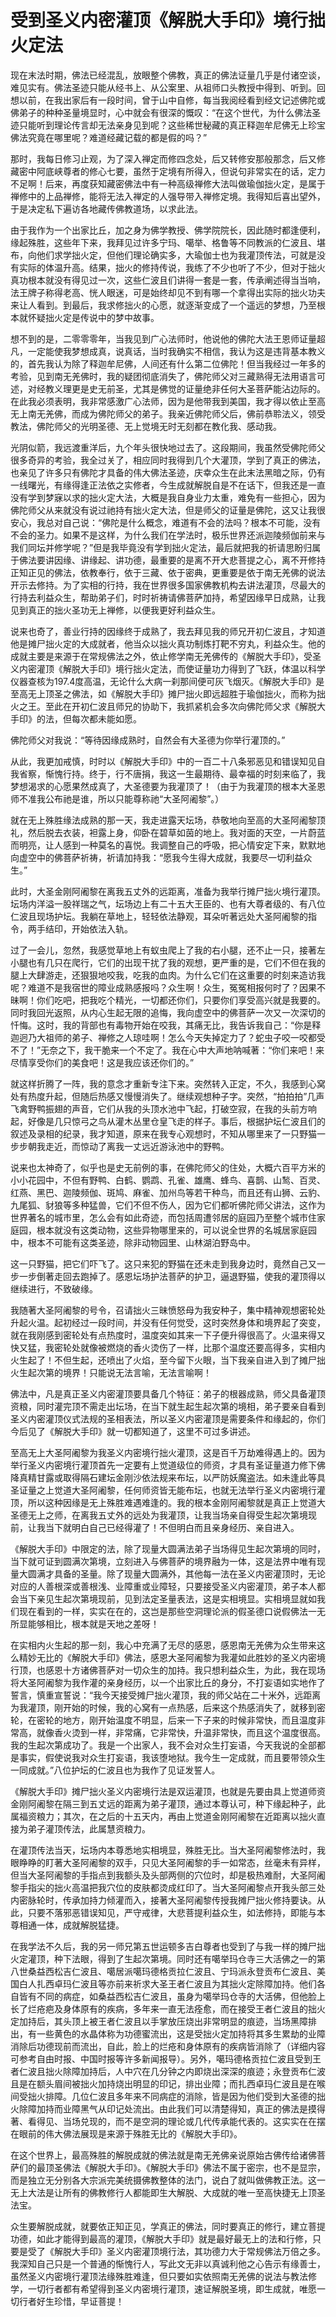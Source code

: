 # 受到圣义内密灌顶《解脱大手印》境行拙火定法

现在末法时期，佛法已经混乱，放眼整个佛教，真正的佛法证量几乎是付诸空谈，难见实有。佛法圣迹只能从经书上、从公案里、从祖师口头教授中得到、听到。回想以前，在我出家后有一段时间，曾于山中自修，每当我阅经看到经文记述佛陀或佛弟子的种种圣量境显时，心中就会有很深的慨叹：“在这个世代，为什么佛法圣迹只能听到理论传言却无法亲身见到呢？这些稀世秘藏的真正释迦牟尼佛无上珍宝佛法究竟在哪里呢？难道经藏记载的都是假的吗？”


那时，我每日修习止观，为了深入禅定而修四念处，后又转修安那般那念，后又修藏密中阿底峡尊者的修心七要，虽然于定境有所得入，但说句非常实在的话，定力不足啊！后来，再度获知藏密佛法中有一种高级禅修大法叫做瑜伽拙火定，是属于禅修中的上品禅修，能将无法入禅定的人强导带入禅修定境。我得知后喜出望外，于是决定私下遍访各地藏传佛教道场，以求此法。


由于我作为一个出家比丘，加之身为佛学教授、佛学院院长，因此随时都逢便利，缘起殊胜，这些年下来，我拜见过许多宁玛、噶举、格鲁等不同教派的仁波且、堪布，向他们求学拙火定，但他们理论确实多，大瑜伽士也为我灌顶传法，可就是没有实际的体温升高。结果，拙火的修持传说，我练了不少也听了不少，但对于拙火真功根本就没有得见过一次，这些仁波且们讲得一套是一套，传承阐述得当当响，法王牌子称得老高、恍人眼迷，可是始终却见不到有哪一个拿得出实际的拙火功夫来让人看到。到最后，我求修拙火的心愿，就逐渐变成了一个遥远的梦想，乃至根本就怀疑拙火定是传说中的梦中故事。


想不到的是，二零零零年，当我见到广心法师时，他说他的佛陀大法王恩师证量超凡，一定能使我梦想成真，说真话，当时我确实不相信，我认为这是违背基本教义的，首先我认为除了释迦牟尼佛，人间还有什么第二位佛陀！但当我经过一年多的考验，见到南无羌佛时，我的疑团彻底消失了，佛陀师父对三藏熟得无法用语言可述，对经教义理更是史无前圣，尤其是佛觉的证量绝非任何大圣菩萨能沾边际的。在此我必须表明，我非常感激广心法师，因为是他带我到美国，我才得以依止至高无上南无羌佛，而成为佛陀师父的弟子。我亲近佛陀师父后，佛前恭聆法义，领受教法，佛陀师父的光明圣德、无上觉境无时无刻都在教化我、感动我。


光阴似箭，我远渡重洋后，九个年头很快地过去了。这段期间，我虽然受佛陀师父很多奇异的考验，我全过关了，相应同时我得到几个大灌顶，学到了真正的佛法，也亲见了许多只有佛陀才具备的伟大佛法圣迹，庆幸众生在此末法黑暗之际，仍有一线曙光，有缘得逢正法依之实修者，今生成就解脱自是不在话下，但我还是一直没有学到梦寐以求的拙火定大法，大概是我自身业力太重，难免有一些担心，因为佛陀师父从来就没有说过祂持有拙火定大法，但是师父的证量是佛陀，这又让我很安心，我总对自己说：“佛陀是什么概念，难道有不会的法吗？根本不可能，没有不会的圣力。如果不是这样，为什么我们在学法时，极乐世界还派迦陵频伽前来与我们同坛并修学呢？”但是我毕竟没有学到拙火定法，最后就把我的祈请思盼归属于佛法要讲因缘、讲缘起、讲功德，最重要的是离不开大悲菩提之心，离不开修持正知正见的佛法，依教奉行，依于三藏、依于密典，更重要是依于南无羌佛的说法开示去修持。为了实相的行持，我在世界很多国家佛教机构去讲法灌顶，尽最大的行持去利益众生，帮助弟子们，时时祈祷请佛菩萨加持，希望因缘早日成熟，让我见到真正的拙火圣功无上禅修，以便我更好利益众生。


说来也奇了，善业行持的因缘终于成熟了，我去拜见我的师兄开初仁波且，才知道他是摊尸拙火定的大成就者，他当众以拙火真功制炼打靶不穷丸，利益众生。他的成就主要是来源于在常规佛法之外，依止修学南无羌佛传的《解脱大手印》，受圣义内密灌顶《解脱大手印》境行拙火定法，而使证量功力得到了飞跃，体温以科学仪器查核为197.4度高温，无论什么大病一刹那间便可灰飞烟灭。《解脱大手印》是至高无上顶圣之佛法，如《解脱大手印》摊尸拙火即远超胜于瑜伽拙火，而称为拙火之王。至此在开初仁波且师兄的协助下，我抓紧机会多次向佛陀师父求《解脱大手印》的法，但每次都未能如愿。


佛陀师父对我说：“等待因缘成熟时，自然会有大圣德为你举行灌顶的。”


从此，我更加戒慎，时时以《解脱大手印》中的一百二十八条邪恶见和错误知见自我省察，惭愧行持。终于，行不唐捐，我这一生最期待、最幸福的时刻来临了，我梦想渴求的心愿果然成真了，大圣德要为我灌顶了！（由于为我灌顶的根本大圣恩师不准我公布祂是谁，所以只能尊称祂“大圣阿阇黎”。）


就在无上殊胜缘法成熟的那一天，我走进露天坛场，恭敬地向至高的大圣阿阇黎顶礼，然后脱去衣装，袒露上身，仰卧在碧草如茵的地上。我对面的天空，一片蔚蓝而明亮，让人感到一种莫名的喜悦。我调整自己的呼吸，把心情安定下来，默默地向虚空中的佛菩萨祈祷，祈请加持我：“愿我今生得大成就，我要尽一切利益众生。”


此时，大圣金刚阿阇黎在离我五丈外的远距离，准备为我举行摊尸拙火境行灌顶。坛场内洋溢一股祥瑞之气，坛场边上有二十五大王臣的、也有大尊者级的、有八位仁波且现场护坛。我躺在草地上，轻轻依法静观，耳朵听著远处大圣阿阇黎的指令，两手结印，开始依法入轨。


过了一会儿，忽然，我感觉草地上有蚁虫爬上了我的右小腿，还不止一只，接著左小腿也有几只在爬行，它们的出现干扰了我的观想，更严重的是，它们不但在我的腿上大肆游走，还狠狠地咬我，吃我的血肉。为什么它们在这重要的时刻来造访我呢？难道不是我宿世的障业成熟感报吗？众生啊！众生，冤冤相报何时了？因果不昧啊！你们吃吧，把我吃个精光，一切都还你们，只要你们享受高兴就是我要的。同时我回光返照，从内心生起无限的追悔，我向虚空中的佛菩萨一次又一次深切的忏悔。这时，我的背部也有毒物开始在咬我，其痛无比，我告诉我自己：“你是释迦迥乃大祖师的弟子、禅修之人琼哇啊！怎么今天失掉定力了？蛇虫子咬一咬都受不了！”无奈之下，我干脆来一个不定了。我在心中大声地呐喊著：“你们来吧！来尽情享受你们的美食吧！这是我应该还你们的。”


就这样折腾了一阵，我的意念才重新专注下来。突然转入正定，不久，我感到心窝处有热度升起，但随后热感又慢慢消失了。继续观想种子字。突然，“拍拍拍”几声飞禽野鸭振翅的声音，它们从我的头顶水池中飞起，打破空寂，在我的头前方响起，好像是几只惊弓之鸟从灌木丛里仓皇飞走的样子。事后，根据护坛仁波且们的叙述及录相的纪录，我才知道，原来在我专心观想时，不知从哪里来了一只野猫一步步朝我走近，而惊动了离我一丈远近游泳池中的野鸭。


说来也太神奇了，似乎也是史无前例的事，在佛陀师父的住处，大概六百平方米的小小花园中，不但有野鸭、白鹤、鹦鹉、孔雀、雄鹰、蜂鸟、喜鹊、山鹙、百灵、红燕、黑巴、迦陵频伽、斑鸠、麻雀、加州鸟等若干种鸟，而且还有山狮、云豹、九尾狐、豺狼等多种猛兽，它们不但不伤人，因为它们都听佛陀师父讲法，这作为世界著名的城市里，怎么会有如此奇迹，而包括周遭邻居的庭园乃至整个城市住家庭园，根本就没有这类动物，这些异物哪里来的，可以说全世界的名城居家庭园中，根本不可能有这类圣迹，除非动物园里、山林湖泊野岛中。


这一只野猫，把它们吓飞了。这只来犯的野猫在还未走到我身边时，竟然自己又一步一步倒著走回去跑掉了。感恩坛场护法菩萨的护卫，逼退野猫，使我的灌顶得以继续进行，不致破缘。


我随著大圣阿阇黎的号令，召请拙火三昧愤怒母为我安种子，集中精神观想密轮处升起火温。起初经过一段时间，并没有任何觉受，这时突然身体和境界起了突变，就在我刚感到密轮处有点热度时，温度突如其来一下子便升得很高了。火温来得又快又猛，我密轮处就像被燃烧的香火烫伤了一样，比那个温度还要高得多，实相内火生起了！不但生起，还喷出了火焰，至今留下火眼，当下我亲自进入到了摊尸拙火生起次第的境界！只能说无法言喻，无法言喻啊！


佛法中，凡是真正圣义内密灌顶要具备几个特征：弟子的根器成熟，师父具备灌顶资粮，同时灌完顶不需走出坛场，在当下就生起生起次第的境相，弟子要亲自看到圣义内密灌顶仪式法规的圣相表法，所以圣义内密灌顶是需要条件和缘起的，你们今后见了《解脱大手印》就一切都知道了，这里不可过多讲述。


至高无上大圣阿阇黎为我圣义内密境行拙火灌顶，这是百千万劫难得遇上的。因为举行圣义内密境行灌顶首先一定要有上觉道级位的师资，才具有圣证量道力修下佛降真精甘露或取得隔石建坛金刚沙依法规来布坛，以严防妖魔盗法。如未逢此等具圣证量之上觉道大圣阿阇黎，任何师资皆无能布坛，也就无法举行圣义内密境行灌顶，所以这种因缘是无上殊胜难遇难逢的。我的根本金刚阿阇黎就是真正上觉道大圣德无上之师，在离我五丈外的远处为我灌顶，让我当场亲自得受生起次第境现前，让我当下就明白自己已经得灌了！不但明白而且亲身经历、亲自进入。


《解脱大手印》中限定的法，除了现量大圆满法弟子当场得见生起次第境的同时，当下就可证到圆满次第境，立刻进入与佛菩萨的境界融为一体，这是法界中唯有现量大圆满才具备的圣量。除了现量大圆满外，其他每一法在圣义内密灌顶时，无论对应的人善根深或善根浅、业障重或业障轻，只要接受圣义内密灌顶，弟子本人都会当下亲见生起次第境现前，见到法定圣量表法，这是实相境显。实相境显就如我们现在看到的一样，实实在在的，这岂是那些空洞理论派的假圣德口说假佛法一无所显能够相比，根本就是天地之差呀！


在实相内火生起的那一刻，我心中充满了无尽的感恩，感恩南无羌佛为众生带来这么精妙无比的《解脱大手印》佛法，感恩大圣阿阇黎为我灌如此胜妙的圣义内密境行顶，也感恩十方诸佛菩萨对一切众生的加持。我只想利益众生，为此，我在现场将大圣阿阇黎为我作灌的亲身经历，以一个出家比丘的身分，不打妄语如实地作了誓言，慎重宣誓说：“我今天接受摊尸拙火灌顶，我的师父站在二十米外，远距离为我灌顶，刚开始的时候，我的心窝有一点热感，后来这个热感消失了，就移到密轮，在密轮的地方，刚开始温度不明显，后来一下子来的时候非常快，而且温度非常高，就像香火烫到一样，非常痛，它非常快，升温非常快，而且这个温度很高。我的生起次第成功了。我是一个出家人，我不会对众生打妄语，今天我说的全部都是事实，假使说我对众生打妄语，我该堕地狱。我今生一定成就，而且要带领众生一同成就。”八位护坛的仁波且也为我作了见证发誓人。


《解脱大手印》摊尸拙火圣义内密境行法是双运灌顶，也就是先要由具上觉道师资金刚阿阇黎在隔三到五丈远的距离为弟子灌顶，通过本尊认可，种下缘起种子，此属福资粮力；其次，在之后的十五天内，再由上觉道金刚阿阇黎在近距离以拙火直接为弟子灌顶传法，此属慧资粮力。


在灌顶传法当天，坛场内本尊悉地实相境显，殊胜无比。当大圣阿阇黎修法时，我眼睁睁的盯著大圣阿阇黎的双手，只见大圣阿阇黎的手一如常态，丝毫未有异样，但当大圣阿阇黎的手指点到我额头及头部两侧的穴位时，却是极热难耐，大圣阿阇黎手指尖的拙火高温把我穴位的皮肤都烫成红印了。当大圣阿阇黎点开我头部三处内密脉轮时，传承加持力倾灌而入，接著大圣阿阇黎传授我摊尸拙火修持要诀。从此，只要不落邪恶错误知见，严守戒律，大悲菩提利益众生，如法修持，即能与本尊相通一体，成就解脱猛捷。


在我学法不久后，我的另一师兄第五世运顿多吉白尊者也受到了与我一样的摊尸拙火定灌顶，种下法眼，得到了生起次第境。同时还有噶举玛仓寺三大活佛之一的第八世桑益西松吉仁波且、噶居派噶玛德格贡拉仁波且、宁玛派永登贡布仁波且、美国白人扎西卓玛仁波且等亦前来祈求大圣王者仁波且为其拙火定除障加持。他们各自皆有不同的病症，如桑益西松吉仁波且，虽身为噶举玛仓寺的大活佛，但他脸上长了烂疮疤及身体原有的疾病，多年来一直无法痊愈，而在接受王者仁波且的拙火定加持后，其头顶上被王者仁波且以手掌放压烧出非常明显的痕迹，当场黑障排出，有一些黄色的水晶体称为功德蜜流出，这是受拙火定加持将其多生累劫的业障消除后功德现前而流出，自此，脸上的烂疮和身体原有的疾病皆消除了（详细内容可参考自由时报、中国时报等许多新闻报导）。另外，噶玛德格贡拉仁波且受到王者仁波且拙火除障加持后，人中穴在几分钟之内即烧出深深的痕迹；永登贡布仁波且是在额头眉间被拙火加持烧出明显的印记，排出业障；而扎西卓玛仁波且是在喉间受拙火排障。几位仁波且多年来不同病症的消除，皆是因为他们受到大圣德的拙火除障加持而业障黑气从印记处流出。由此我们可以清楚得知，真正的佛法是摸得著、看得见、当场兑现的，而不是空洞的理论或几代传承能代表的。这实实在在摆在眼前的伟大佛法展现是来源于殊胜无比的《解脱大手印》。


在这个世界上，最高殊胜的解脱成就的佛法就是南无羌佛亲说原始古佛传给诸佛菩萨们的最顶圣佛法《解脱大手印》。《解脱大手印》佛法不属于密宗，也不是显宗，而是独立无分别各大宗派完美统摄佛教整体的法门，说白了就叫做佛教正法。这一无上大法是让所有的佛教修行人都能即生大解脱、大成就的唯一至高快捷无上顶圣法宝。


众生要解脱成就，就要依正知正见，学真正的佛法，同时要真正的修行，建立菩提功德，如此才能得到最高的灌顶，《解脱大手印》就是最好最无上的法和行修，只要是受了《解脱大手印》圣义内密灌顶境行法，其功德力大于常规佛法万倍之多。我深知自己只是一个普通的惭愧行人，写此文无非以真诚利他之心告示有缘善士，虽然圣义内密境行灌顶法缘殊胜难逢，但只要如实依照南无羌佛的说法与教法修学，一切行者都有希望得到圣义内密境行灌顶，速证解脱圣境，即生成就，唯愿一切行者好生珍惜，早证菩提！
